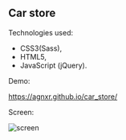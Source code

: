 ## Car store

Technologies used:

* CSS3(Sass),
* HTML5,
* JavaScript (jQuery).

Demo: 

https://agnxr.github.io/car_store/

Screen:

![screen](https://user-images.githubusercontent.com/32043294/36165630-7cc832a2-10f0-11e8-86b6-158b753f6c38.png)




